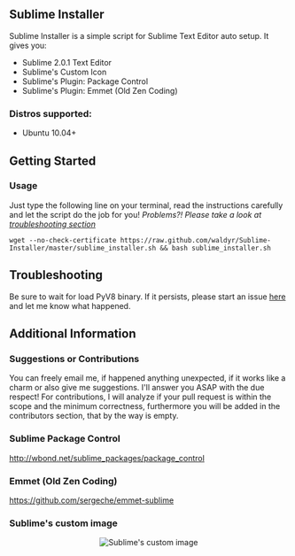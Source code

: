 ## Sublime Installer

Sublime Installer is a simple script for Sublime Text Editor auto setup. It gives you:
  * Sublime 2.0.1 Text Editor
  * Sublime's Custom Icon
  * Sublime's Plugin: Package Control
  * Sublime's Plugin: Emmet (Old Zen Coding)

### Distros supported:
 * Ubuntu 10.04+


## Getting Started

### Usage
Just type the following line on your terminal, read the instructions carefully and let the script do the job for you!
_Problems?! Please take a look at [troubleshooting section](https://github.com/waldyr/Sublime-Installer/edit/master/README.md#troubleshooting)_

````
wget --no-check-certificate https://raw.github.com/waldyr/Sublime-Installer/master/sublime_installer.sh && bash sublime_installer.sh
````

## Troubleshooting

Be sure to wait for load PyV8 binary. If it persists, please start an issue [here](https://github.com/waldyr/Sublime-Installer/issues/new) and let me know what happened.

## Additional Information

### Suggestions or Contributions
You can freely email me, if happened anything unexpected, if it works like a charm or also give me suggestions. I'll answer you ASAP with the due respect!
For contributions, I will analyze if your pull request is within the scope and the minimum correctness, furthermore you will be added in the contributors section, that by the way is empty.

### Sublime Package Control
http://wbond.net/sublime_packages/package_control

### Emmet (Old Zen Coding)
https://github.com/sergeche/emmet-sublime

### Sublime's custom image
<p align="center">
  <img src="https://github.com/waldyr/Sublime-Installer/blob/master/sublime_text.png?raw=true" alt="Sublime's custom image"/>
</p>
